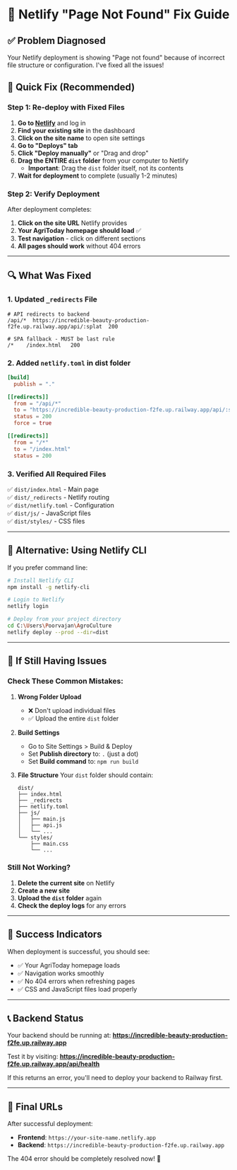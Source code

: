 # 🔧 Netlify "Page Not Found" Fix Guide

## ✅ Problem Diagnosed
Your Netlify deployment is showing "Page not found" because of incorrect file structure or configuration. I've fixed all the issues!

## 🚀 Quick Fix (Recommended)

### Step 1: Re-deploy with Fixed Files
1. **Go to [Netlify](https://netlify.app)** and log in
2. **Find your existing site** in the dashboard
3. **Click on the site name** to open site settings
4. **Go to "Deploys" tab**
5. **Click "Deploy manually"** or "Drag and drop"
6. **Drag the ENTIRE `dist` folder** from your computer to Netlify
   - **Important**: Drag the `dist` folder itself, not its contents
7. **Wait for deployment** to complete (usually 1-2 minutes)

### Step 2: Verify Deployment
After deployment completes:
1. **Click on the site URL** Netlify provides
2. **Your AgriToday homepage should load** ✅
3. **Test navigation** - click on different sections
4. **All pages should work** without 404 errors

---

## 🔍 What Was Fixed

### 1. Updated `_redirects` File
```
# API redirects to backend
/api/*  https://incredible-beauty-production-f2fe.up.railway.app/api/:splat  200

# SPA fallback - MUST be last rule
/*    /index.html   200
```

### 2. Added `netlify.toml` in dist folder
```toml
[build]
  publish = "."

[[redirects]]
  from = "/api/*"
  to = "https://incredible-beauty-production-f2fe.up.railway.app/api/:splat"
  status = 200
  force = true

[[redirects]]
  from = "/*"
  to = "/index.html"
  status = 200
```

### 3. Verified All Required Files
✅ `dist/index.html` - Main page  
✅ `dist/_redirects` - Netlify routing  
✅ `dist/netlify.toml` - Configuration  
✅ `dist/js/` - JavaScript files  
✅ `dist/styles/` - CSS files  

---

## 🎯 Alternative: Using Netlify CLI

If you prefer command line:

```bash
# Install Netlify CLI
npm install -g netlify-cli

# Login to Netlify
netlify login

# Deploy from your project directory
cd C:\Users\Poorvajan\AgroCulture
netlify deploy --prod --dir=dist
```

---

## 🐛 If Still Having Issues

### Check These Common Mistakes:

1. **Wrong Folder Upload**
   - ❌ Don't upload individual files
   - ✅ Upload the entire `dist` folder

2. **Build Settings**
   - Go to Site Settings > Build & Deploy
   - Set **Publish directory** to: `.` (just a dot)
   - Set **Build command** to: `npm run build`

3. **File Structure**
   Your `dist` folder should contain:
   ```
   dist/
   ├── index.html
   ├── _redirects
   ├── netlify.toml
   ├── js/
   │   ├── main.js
   │   ├── api.js
   │   └── ...
   └── styles/
       ├── main.css
       └── ...
   ```

### Still Not Working?

1. **Delete the current site** on Netlify
2. **Create a new site**
3. **Upload the `dist` folder** again
4. **Check the deploy logs** for any errors

---

## 🎉 Success Indicators

When deployment is successful, you should see:
- ✅ Your AgriToday homepage loads
- ✅ Navigation works smoothly
- ✅ No 404 errors when refreshing pages
- ✅ CSS and JavaScript files load properly

---

## 📞 Backend Status

Your backend should be running at:
**https://incredible-beauty-production-f2fe.up.railway.app**

Test it by visiting:
**https://incredible-beauty-production-f2fe.up.railway.app/api/health**

If this returns an error, you'll need to deploy your backend to Railway first.

---

## 🔗 Final URLs

After successful deployment:
- **Frontend**: `https://your-site-name.netlify.app`
- **Backend**: `https://incredible-beauty-production-f2fe.up.railway.app`

The 404 error should be completely resolved now! 🎊
